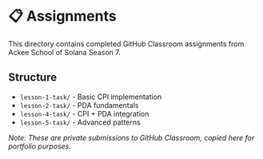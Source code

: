 # 📋 Assignments

This directory contains completed GitHub Classroom assignments from Ackee School of Solana Season 7.

## Structure
- `lesson-1-task/` - Basic CPI implementation
- `lesson-2-task/` - PDA fundamentals  
- `lesson-4-task/` - CPI + PDA integration
- `lesson-5-task/` - Advanced patterns

*Note: These are private submissions to GitHub Classroom, copied here for portfolio purposes.* 